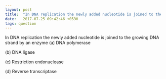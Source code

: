 ```yaml
---
layout: post
title:  "In DNA replication the newly added nucleotide is joined to the growing DNA strand by an enzyme"
date:   2017-07-25 09:42:46 +0530
tags: question
---
```

In DNA replication the newly added nucleotide is joined to the growing DNA strand by an enzyme
(a) DNA polymerase 

(b) DNA ligase

(c) Restriction endonuclease 

(d) Reverse transcriptase
